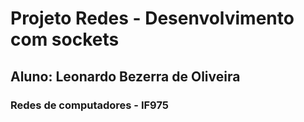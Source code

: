 # Projeto Redes - Desenvolvimento com sockets
## Aluno: Leonardo Bezerra de Oliveira
### Redes de computadores - IF975
